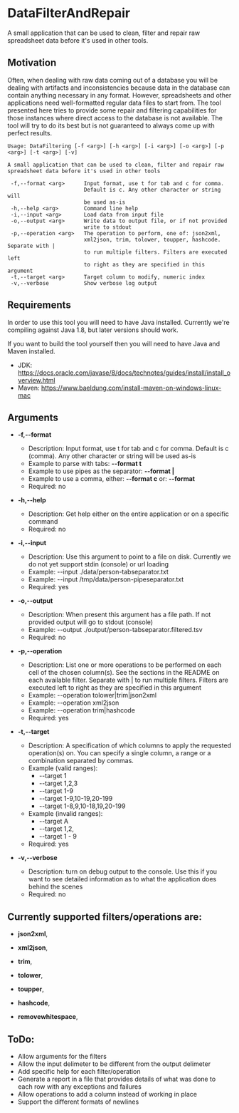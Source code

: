 # DataFilterAndRepair

A small application that can be used to clean, filter and repair raw spreadsheet data before it's used in other tools.

## Motivation

Often, when dealing with raw data coming out of a database you will be dealing with artifacts and inconsistencies because
data in the database can contain anything necessary in any format. However, spreadsheets and other applications need
well-formatted regular data files to start from. The tool presented here tries to provide some repair and filtering
capabilities for those instances where direct access to the database is not available. The tool will try to do its best
but is not guaranteed to always come up with perfect results.

```
Usage: DataFiltering [-f <arg>] [-h <arg>] [-i <arg>] [-o <arg>] [-p <arg>] [-t <arg>] [-v]

A small application that can be used to clean, filter and repair raw
spreadsheet data before it's used in other tools

 -f,--format <arg>      Input format, use t for tab and c for comma.
                        Default is c. Any other character or string will
                        be used as-is
 -h,--help <arg>        Command line help
 -i,--input <arg>       Load data from input file
 -o,--output <arg>      Write data to output file, or if not provided
                        write to stdout
 -p,--operation <arg>   The operation to perform, one of: json2xml,
                        xml2json, trim, tolower, toupper, hashcode. Separate with |
                        to run multiple filters. Filters are executed left
                        to right as they are specified in this argument
 -t,--target <arg>      Target column to modify, numeric index
 -v,--verbose           Show verbose log output
```

## Requirements

In order to use this tool you will need to have Java installed. Currently we're compiling against Java 1.8, but later
versions should work.

If you want to build the tool yourself then you will need to have Java and Maven installed. 

* JDK: https://docs.oracle.com/javase/8/docs/technotes/guides/install/install_overview.html
* Maven: https://www.baeldung.com/install-maven-on-windows-linux-mac

## Arguments

* **-f,--format <arg>** 
  * Description: Input format, use t for tab and c for comma. Default is c (comma). Any other character or string will be used as-is
  * Example to parse with tabs: **--format t**
  * Example to use pipes as the separator: **--format |**
  * Example to use a comma, either: **--format c** or: **--format**
  * Required: no
    
* **-h,--help <arg>**
  * Description: Get help either on the entire application or on a specific command
  * Required: no

* **-i,--input <arg>**
  * Description: Use this argument to point to a file on disk. Currently we do not yet support stdin (console) or url loading
  * Example: --input ./data/person-tabseparator.txt
  * Example: --input /tmp/data/person-pipeseparator.txt
  * Required: yes

* **-o,--output <arg>**
  * Description: When present this argument has a file path. If not provided output will go to stdout (console)
  * Example: --output ./output/person-tabseparator.filtered.tsv
  * Required: no

* **-p,--operation <arg>** 
  * Description: List one or more operations to be performed on each cell of the chosen column(s). See the sections in the README on each available filter. Separate with | to run multiple filters. Filters are executed left to right as they are specified in this argument
  * Example: --operation tolower|trim|json2xml
  * Example: --operation xml2json
  * Example: --operation trim|hashcode
  * Required: yes

* **-t,--target <arg>**
  * Description: A specification of which columns to apply the requested operation(s) on. You can specify a single column, a range or a combination separated by commas.
  * Example (valid ranges):
    * --target 1
    * --target 1,2,3
    * --target 1-9
    * --target 1-9,10-19,20-199
    * --target 1-8,9,10-18,19,20-199
  * Example (invalid ranges): 
    * --target A
    * --target 1,2,
    * --target 1 - 9
  * Required: yes
  
* **-v,--verbose**
  * Description: turn on debug output to the console. Use this if you want to see detailed information as to what the application does behind the scenes
  * Required: no

## Currently supported filters/operations are:

* **json2xml**,

* **xml2json**, 

* **trim**, 

* **tolower**, 

* **toupper**, 

* **hashcode**,

* **removewhitespace**, 

## ToDo:

* Allow arguments for the filters
* Allow the input delimeter to be different from the output delimeter
* Add specific help for each filter/operation
* Generate a report in a file that provides details of what was done to each row with any exceptions and failures
* Allow operations to add a column instead of working in place
* Support the different formats of newlines
